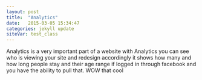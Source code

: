 ```yaml
---
layout: post
title:  "Analytics"
date:   2015-03-05 15:34:47
categories: jekyll update
siteVar: test_class
---
```


 Analytics is a very important part of a website with  Analytics you can see who is viewing your site and redesign accordingly it shows how many and how long people stay and their age range if logged in through facebook and you have the ability to pull that.
WOW that cool

